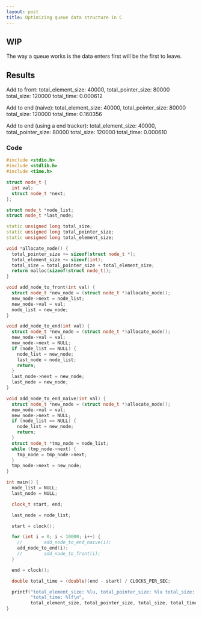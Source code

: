 ```yaml
---
layout: post
title: Optimizing queue data structure in C
---
```


## WIP

The way a queue works is the data enters first will be the first to leave.

## Results

Add to front:
total_element_size: 40000, total_pointer_size: 80000 total_size: 120000 total_time: 0.000612

Add to end (naive):
total_element_size: 40000, total_pointer_size: 80000 total_size: 120000 total_time: 0.160356

Add to end (using a end tracker):
total_element_size: 40000, total_pointer_size: 80000 total_size: 120000 total_time: 0.000610



### Code
```cpp
#include <stdio.h>
#include <stdlib.h>
#include <time.h>

struct node_t {
  int val;
  struct node_t *next;
};

struct node_t *node_list;
struct node_t *last_node;

static unsigned long total_size;
static unsigned long total_pointer_size;
static unsigned long total_element_size;

void *allocate_node() {
  total_pointer_size += sizeof(struct node_t *);
  total_element_size += sizeof(int);
  total_size = total_pointer_size + total_element_size;
  return malloc(sizeof(struct node_t));
}

void add_node_to_front(int val) {
  struct node_t *new_node = (struct node_t *)allocate_node();
  new_node->next = node_list;
  new_node->val = val;
  node_list = new_node;
}

void add_node_to_end(int val) {
  struct node_t *new_node = (struct node_t *)allocate_node();
  new_node->val = val;
  new_node->next = NULL;
  if (node_list == NULL) {
    node_list = new_node;
    last_node = node_list;
    return;
  }
  last_node->next = new_node;
  last_node = new_node;
}

void add_node_to_end_naive(int val) {
  struct node_t *new_node = (struct node_t *)allocate_node();
  new_node->val = val;
  new_node->next = NULL;
  if (node_list == NULL) {
    node_list = new_node;
    return;
  }
  struct node_t *tmp_node = node_list;
  while (tmp_node->next) {
    tmp_node = tmp_node->next;
  }
  tmp_node->next = new_node;
}

int main() {
  node_list = NULL;
  last_node = NULL;

  clock_t start, end;

  last_node = node_list;

  start = clock();

  for (int i = 0; i < 10000; i++) {
    //        add_node_to_end_naive(i);
    add_node_to_end(i);
    //        add_node_to_front(i);
  }

  end = clock();

  double total_time = (double)(end - start) / CLOCKS_PER_SEC;

  printf("total_element_size: %lu, total_pointer_size: %lu total_size: %lu "
         "total_time: %lf\n",
         total_element_size, total_pointer_size, total_size, total_time);
}
```

